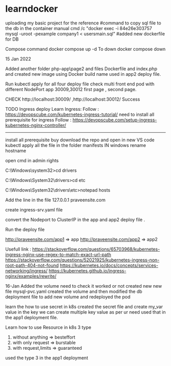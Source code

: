 # learndocker
uploading my basic project for the reference
#command to copy sql file to the db in the container 
manual cmd /c "docker exec -i 84e26e303757 mysql -uroot -pexample company1  < usersmain.sql"
#added new dockerfile for DB

Compose command 
docker compose up -d
To down
docker compose down 


15 Jan 2022

Added another folder php-app\page2 and files Dockerfile and index.php  and created new image using Docker build  name used in app2 deploy file.

Run kubectl apply for all four deploy file 
check multi front end pod with different NodePort app 30009,30012 first page , second page.

CHECK http://localhost:30009/ ,http://localhost:30012/  Success

TODO Ingress deploy 
Learn Ingress:
Follow : https://devopscube.com/kubernetes-ingress-tutorial/
need to install all prerequisite for ingress
Follow : https://devopscube.com/setup-ingress-kubernetes-nginx-controller/

------
install all prerequisite buy download the repo and open in new VS code kubectl apply  all the  file in the folder manifests
IN windows rename hostname 

open cmd in admin rights 

C:\Windows\system32>cd drivers

C:\Windows\System32\drivers>cd etc

C:\Windows\System32\drivers\etc>notepad hosts

Add the line in the file
127.0.0.1  praveensite.com

create ingress-srv.yaml file 

convert the Nodeport to ClusterIP in the app and app2 deploy file .

Run the deploy file 

http://praveensite.com/app1   => app
http://praveensite.com/app2   => app2

 Usefull link : https://stackoverflow.com/questions/65703968/kubernetes-ingress-nginx-use-regex-to-match-exact-url-path
                https://stackoverflow.com/questions/52021925/kubernetes-ingress-non-root-path-404-not-found
                https://kubernetes.io/docs/concepts/services-networking/ingress/
                https://kubernetes.github.io/ingress-nginx/examples/rewrite/


16-Jan
Added the volume 
need to check it worked or not
created new new file mysql-pvc.yaml created the volume and then modified the db deployment file to add new volume and redeployed the pod 

learn the  how to use secret in k8s
created the secret file and create my_var value in the key we can create multiple key value as per ur need 
used that in the app1 deployment file.

Learn how to use 
Resource in k8s 
3 type
1. without anything  => besteffort
2. with only request => burstable
3. with request,limits => guaranteed

used the type 3 in the app1 deployment 







